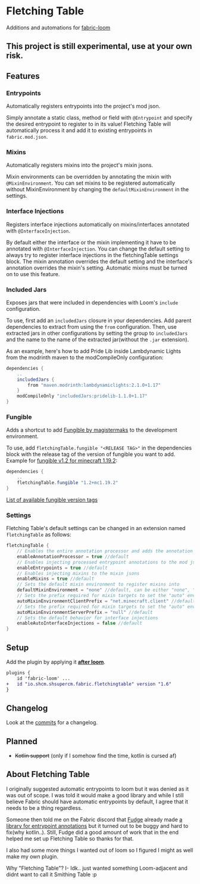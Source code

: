 # Fletching Table
Additions and automations for [fabric-loom](https://github.com/FabricMC/fabric-loom)

## This project is still experimental, use at your own risk.

## Features
### Entrypoints
Automatically registers entrypoints into the project's mod json.

Simply annotate a static class, method or field with `@Entrypoint` and specify the desired entrypoint to register to in its value!
Fletching Table will automatically process it and add it to existing entrypoints in `fabric.mod.json`.

### Mixins
Automatically registers mixins into the project's mixin jsons.

Mixin environments can be overridden by annotating the mixin with `@MixinEnvironment`.
You can set mixins to be registered automatically without MixinEnvironment by changing the `defaultMixinEnvironment` in the settings.

### Interface Injections
Registers interface injections automatically on mixins/interfaces annotated with `@InterfaceInjection`.

By default either the interface or the mixin implementing it have to be annotated with `@InterfaceInjection`.
You can change the default setting to always try to register interface injections in the fletchingTable settings block.
The mixin annotation overrides the default setting and the interface's annotation overrides the mixin's setting.
Automatic mixins must be turned on to use this feature.

### Included Jars
Exposes jars that were included in dependencies with Loom's `include` configuration.

To use, first add an `includedJars` closure in your dependencies. 
Add parent dependencies to extract from using the `from` configuration.
Then, use extracted jars in other configurations by setting the group to `includedJars` and the name to the name of the extracted jar(without the `.jar` extension).

As an example, here's how to add Pride Lib inside Lambdynamic Lights from the modrinth maven to the modCompileOnly configuration:
```groovy
dependencies {
    ..
    includedJars {
        from "maven.modrinth:lambdynamiclights:2.1.0+1.17"
    }
    modCompileOnly "includedJars:pridelib-1.1.0+1.17"
}
```

### Fungible
Adds a shortcut to add [Fungible by magistermaks](https://github.com/magistermaks/mod-fungible) to the development environment.

To use, add `fletchingTable.fungible "<RELEASE TAG>"` in the dependencies block with the release tag of the version of fungible you want to add.<br>
Example for [fungible v1.2 for minecraft 1.19.2](https://github.com/magistermaks/mod-fungible/releases/tag/1.2%2Bmc1.19.2):
```groovy
dependencies {
    ..
    fletchingTable.fungible "1.2+mc1.19.2"
}
```

[List of available fungible version tags](https://github.com/magistermaks/mod-fungible/tags)

### Settings
Fletching Table's default settings can be changed in an extension named `fletchingTable` as follows:
```groovy
fletchingTable {
    // Enables the entire annotation processor and adds the annotation api to the project's classpath
    enableAnnotationProcessor = true //default
    // Enables injecting processed entrypoint annotations to the mod json
    enableEntrypoints = true //default
    // Enables injecting mixins to the mixin jsons
    enableMixins = true //default
    // Sets the default mixin environment to register mixins into
    defaultMixinEnvironment = "none" //default, can be either "none", "auto", "mixins", "client", "server"
    // Sets the prefix required for mixin targets to set the "auto" environment to "client"
    autoMixinEnvironmentClientPrefix = "net.minecraft.client" //default
    // Sets the prefix required for mixin targets to set the "auto" environment to "server"
    autoMixinEnvironmentServerPrefix = "null" //default
    // Sets the default behavior for interface injections
    enableAutoInterfaceInjections = false //default
}
```


## Setup
Add the plugin by applying it <ins>**after loom**</ins>.
```patch
plugins {
    id 'fabric-loom' ...
+   id "io.shcm.shsupercm.fabric.fletchingtable" version "1.6"
}
```

## Changelog
Look at the [commits](https://github.com/SHsuperCM/FletchingTable/commits) for a changelog.

## Planned
 - ~~Kotlin support~~ (only if I somehow find the time, kotlin is cursed af)

## About Fletching Table
I originally suggested automatic entrypoints to loom but it was denied as it was out of scope. I was told it would make a good library and while I still believe Fabric should have automatic entrypoints by default, I agree that it needs to be a thing regardless.

Someone then told me on the Fabric discord that [Fudge](https://github.com/natanfudge) already made [a library for entrypoint annotations](https://github.com/natanfudge/AutoFabric) but it turned out to be buggy and hard to fix(why kotlin..).
Still, Fudge did a good amount of work that in the end helped me set up Fletching Table so thanks for that.

I also had some more things I wanted out of loom so I figured I might as well make my own plugin.

Why "Fletching Table"?
I- Idk.. just wanted something Loom-adjacent and didnt want to call it Smithing Table :p
